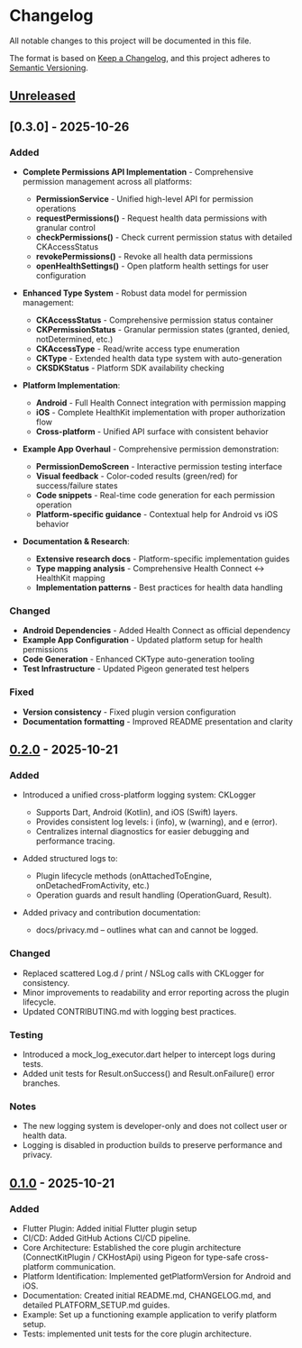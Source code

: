 # Changelog

All notable changes to this project will be documented in this file.

The format is based on [Keep a Changelog](https://keepachangelog.com/en/1.0.0/),
and this project adheres to [Semantic Versioning](https://semver.org/spec/v2.0.0.html).

## [Unreleased]

## [0.3.0] - 2025-10-26

### Added

- **Complete Permissions API Implementation** - Comprehensive permission management across all platforms:
  - **PermissionService** - Unified high-level API for permission operations
  - **requestPermissions()** - Request health data permissions with granular control
  - **checkPermissions()** - Check current permission status with detailed CKAccessStatus
  - **revokePermissions()** - Revoke all health data permissions
  - **openHealthSettings()** - Open platform health settings for user configuration

- **Enhanced Type System** - Robust data model for permission management:
  - **CKAccessStatus** - Comprehensive permission status container
  - **CKPermissionStatus** - Granular permission states (granted, denied, notDetermined, etc.)
  - **CKAccessType** - Read/write access type enumeration
  - **CKType** - Extended health data type system with auto-generation
  - **CKSDKStatus** - Platform SDK availability checking

- **Platform Implementation**:
  - **Android** - Full Health Connect integration with permission mapping
  - **iOS** - Complete HealthKit implementation with proper authorization flow
  - **Cross-platform** - Unified API surface with consistent behavior

- **Example App Overhaul** - Comprehensive permission demonstration:
  - **PermissionDemoScreen** - Interactive permission testing interface
  - **Visual feedback** - Color-coded results (green/red) for success/failure states
  - **Code snippets** - Real-time code generation for each permission operation
  - **Platform-specific guidance** - Contextual help for Android vs iOS behavior

- **Documentation & Research**:
  - **Extensive research docs** - Platform-specific implementation guides
  - **Type mapping analysis** - Comprehensive Health Connect ↔ HealthKit mapping
  - **Implementation patterns** - Best practices for health data handling

### Changed

- **Android Dependencies** - Added Health Connect as official dependency
- **Example App Configuration** - Updated platform setup for health permissions
- **Code Generation** - Enhanced CKType auto-generation tooling
- **Test Infrastructure** - Updated Pigeon generated test helpers

### Fixed

- **Version consistency** - Fixed plugin version configuration
- **Documentation formatting** - Improved README presentation and clarity

[Unreleased]: https://github.com/marcos-abreu/connect_kit/compare/v0.3.0...HEAD

## [0.2.0] - 2025-10-21

### Added

- Introduced a unified cross-platform logging system: CKLogger
  - Supports Dart, Android (Kotlin), and iOS (Swift) layers.
  - Provides consistent log levels: i (info), w (warning), and e (error).
  - Centralizes internal diagnostics for easier debugging and performance tracing.

- Added structured logs to:
  - Plugin lifecycle methods (onAttachedToEngine, onDetachedFromActivity, etc.)
  - Operation guards and result handling (OperationGuard, Result).

- Added privacy and contribution documentation:
    - docs/privacy.md – outlines what can and cannot be logged.

### Changed

- Replaced scattered Log.d / print / NSLog calls with CKLogger for consistency.
- Minor improvements to readability and error reporting across the plugin lifecycle.
- Updated CONTRIBUTING.md with logging best practices.

### Testing
- Introduced a mock_log_executor.dart helper to intercept logs during tests.
- Added unit tests for Result.onSuccess() and Result.onFailure() error branches.

### Notes

- The new logging system is developer-only and does not collect user or health data.
- Logging is disabled in production builds to preserve performance and privacy.


[0.2.0]: https://github.com/marcos-abreu/connect_kit/releases/tag/v0.2.0

## [0.1.0] - 2025-10-21

### Added

- Flutter Plugin: Added initial Flutter plugin setup
- CI/CD: Added GitHub Actions CI/CD pipeline.
- Core Architecture: Established the core plugin architecture (ConnectKitPlugin / CKHostApi) using Pigeon for type-safe cross-platform communication.
- Platform Identification: Implemented getPlatformVersion for Android and iOS.
- Documentation: Created initial README.md, CHANGELOG.md, and detailed PLATFORM_SETUP.md guides.
- Example: Set up a functioning example application to verify platform setup.
- Tests: implemented unit tests for the core plugin architecture.

[0.1.0]: https://github.com/marcos-abreu/connect_kit/releases/tag/v0.1.0
